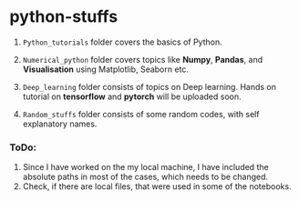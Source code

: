 # python-stuffs

1. `Python_tutorials` folder covers the basics of Python.

2. `Numerical_python` folder covers topics like **Numpy**, **Pandas**, and **Visualisation** using Matplotlib, Seaborn etc.

3. `Deep_learning` folder consists of topics on Deep learning. Hands on tutorial on **tensorflow** and **pytorch** will be uploaded soon.

4. `Random_stuffs` folder consists of some random codes, with self explanatory names.

### ToDo: 

1. Since I have worked on the my local machine, I have included the absolute paths in most of the cases, which needs to be changed.
2. Check, if there are local files, that were used in some of the notebooks.
       
